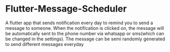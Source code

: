 # Flutter-Message-Scheduler
A flutter app that sends notification every day to remind you to send a message to someone. When the notification is clicked on, the message will be automatically sent to the phone number via whatsapp or sms(which can be changed in the settings). The message can be semi randomly generated to send different messages everyday
